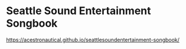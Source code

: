 # Seattle Sound Entertainment Songbook

https://acestronautical.github.io/seattlesoundentertainment-songbook/
